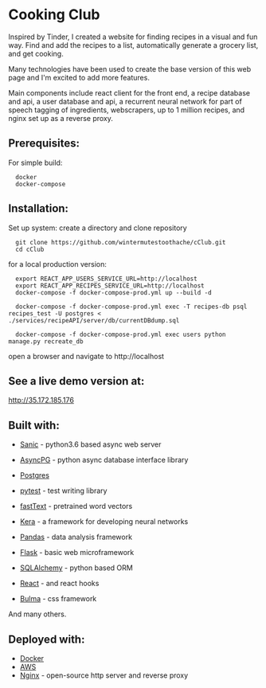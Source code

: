 # Cooking Club

Inspired by Tinder, I created a website for finding recipes in a visual and fun way.
Find and add the recipes to a list, automatically generate a grocery list,
and get cooking.

Many technologies have been used to create the base version
of this web page and I'm excited to add more features.

Main components include react client for the front end, a recipe database and api, a user database and api, a recurrent neural network for part of speech tagging of ingredients, webscrapers, up to 1 million recipes, and nginx set up as a reverse proxy.

## Prerequisites:

For simple build:
```
  docker
  docker-compose
```

## Installation:
Set up system:
  create a directory and clone repository
```
  git clone https://github.com/wintermutestoothache/cClub.git
  cd cClub
```
for a local production version:
```
  export REACT_APP_USERS_SERVICE_URL=http://localhost
  export REACT_APP_RECIPES_SERVICE_URL=http://localhost
  docker-compose -f docker-compose-prod.yml up --build -d

  docker-compose -f docker-compose-prod.yml exec -T recipes-db psql recipes_test -U postgres < ./services/recipeAPI/server/db/currentDBdump.sql

  docker-compose -f docker-compose-prod.yml exec users python manage.py recreate_db
  ```

  open a browser and navigate to http://localhost

## See a live demo version at:

 http://35.172.185.176

## Built with:

* [Sanic](https://github.com/huge-success/sanic) - python3.6 based async web server
* [AsyncPG](https://magicstack.github.io/asyncpg/current/) - python async database interface library
* [Postgres](https://www.postgresql.org/)
* [pytest](https://docs.pytest.org/en/latest/) - test writing library
* [fastText](https://fasttext.cc/) - pretrained word vectors

* [Kera](https://keras.io/) - a framework for developing neural networks
* [Pandas](https://pandas.pydata.org/) - data analysis framework

* [Flask](http://flask.pocoo.org/) - basic web microframework
* [SQLAlchemy](https://www.sqlalchemy.org/) - python based ORM

* [React](https://reactjs.org/) - and react hooks
* [Bulma](https://bulma.io/) - css framework

And many others.

## Deployed with:

* [Docker](https://www.docker.com/)
* [AWS](https://aws.amazon.com/)
* [Nginx](https://www.nginx.com/resources/wiki/) - open-source http server and reverse proxy
